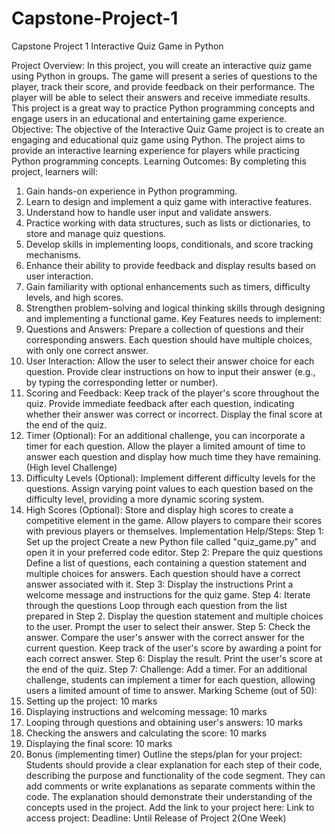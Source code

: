 # Capstone-Project-1

Capstone Project 1 Interactive Quiz Game in Python


Project Overview:
In this project, you will create an interactive quiz game using Python in groups.
The game will present a series of questions to the player, track their score, and
provide feedback on their performance. The player will be able to select their
answers and receive immediate results. This project is a great way to practice
Python programming concepts and engage users in an educational and
entertaining game experience.
Objective:
The objective of the Interactive Quiz Game project is to create an engaging
and educational quiz game using Python. The project aims to provide an
interactive learning experience for players while practicing Python
programming concepts.
Learning Outcomes:
By completing this project, learners will:

1. Gain hands-on experience in Python programming.
2. Learn to design and implement a quiz game with interactive features.
3. Understand how to handle user input and validate answers.
4. Practice working with data structures, such as lists or dictionaries, to store
   and manage quiz questions.
5. Develop skills in implementing loops, conditionals, and score tracking
   mechanisms.
6. Enhance their ability to provide feedback and display results based on user
   interaction.
7. Gain familiarity with optional enhancements such as timers, difficulty levels,
   and high scores.
8. Strengthen problem-solving and logical thinking skills through designing
   and implementing a functional game.
   Key Features needs to implement:
9. Questions and Answers: Prepare a collection of questions and their
   corresponding answers. Each question should have multiple choices,
   with only one correct answer.
10. User Interaction: Allow the user to select their answer choice for each
    question. Provide clear instructions on how to input their answer (e.g.,
    by typing the corresponding letter or number).
11. Scoring and Feedback: Keep track of the player's score throughout the
    quiz. Provide immediate feedback after each question, indicating
    whether their answer was correct or incorrect. Display the final score
    at the end of the quiz.
12. Timer (Optional): For an additional challenge, you can incorporate a
    timer for each question. Allow the player a limited amount of time to
    answer each question and display how much time they have
    remaining. (High level Challenge)
13. Difficulty Levels (Optional): Implement different difficulty levels for the
    questions. Assign varying point values to each question based on the
    difficulty level, providing a more dynamic scoring system.
14. High Scores (Optional): Store and display high scores to create a
    competitive element in the game. Allow players to compare their
    scores with previous players or themselves.
    Implementation Help/Steps:
    Step 1: Set up the project
    Create a new Python file called "quiz_game.py" and open it in your
    preferred code editor.
    Step 2: Prepare the quiz questions
    Define a list of questions, each containing a question statement and
    multiple choices for answers.
    Each question should have a correct answer associated with it.
    Step 3: Display the instructions
    Print a welcome message and instructions for the quiz game.
    Step 4: Iterate through the questions
    Loop through each question from the list prepared in Step 2.
    Display the question statement and multiple choices to the user.
    Prompt the user to select their answer.
    Step 5: Check the answer.
    Compare the user's answer with the correct answer for the current
    question.
    Keep track of the user's score by awarding a point for each correct
    answer.
    Step 6: Display the result.
    Print the user's score at the end of the quiz.
    Step 7: Challenge: Add a timer.
    For an additional challenge, students can implement a timer for each
    question, allowing users a limited amount of time to answer.
    Marking Scheme (out of 50):
15. Setting up the project: 10 marks
16. Displaying instructions and welcoming message: 10 marks
17. Looping through questions and obtaining user's answers: 10 marks
18. Checking the answers and calculating the score: 10 marks
19. Displaying the final score: 10 marks
20. Bonus (implementing timer)
    Outline the steps/plan for your project:
    Students should provide a clear explanation for each step of their code,
    describing the purpose and functionality of the code segment. They can add
    comments or write explanations as separate comments within the code. The
    explanation should demonstrate their understanding of the concepts used in
    the project.
    Add the link to your project here:
    Link to access project:
    Deadline: Until Release of Project 2(One Week)
